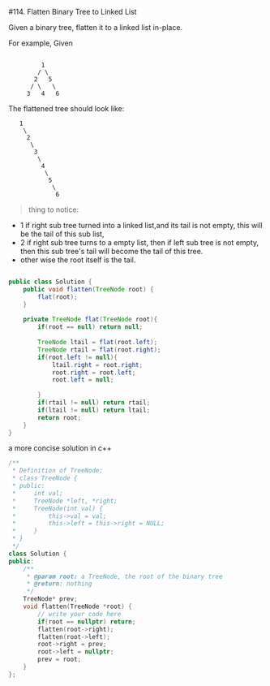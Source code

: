 #114. Flatten Binary Tree to Linked List 

Given a binary tree, flatten it to a linked list in-place.

For example,
Given
```

         1
        / \
       2   5
      / \   \
     3   4   6

```
The flattened tree should look like:
```
   1
    \
     2
      \
       3
        \
         4
          \
           5
            \
             6

```
>thing to notice:
* 1 if right sub tree turned into a linked list,and its tail is not empty, this will be the tail of this sub list, 
* 2 if right sub tree turns to a empty list, then if left sub tree is not empty, then this sub tree's tail will become the tail of this tree.
* other wise the root itself is the tail.



```java

public class Solution {
    public void flatten(TreeNode root) {
        flat(root);
    }
    
    private TreeNode flat(TreeNode root){
        if(root == null) return null;
        
        TreeNode ltail = flat(root.left);
        TreeNode rtail = flat(root.right);
        if(root.left != null){
            ltail.right = root.right;
            root.right = root.left;
            root.left = null;
            
        }
        if(rtail != null) return rtail;
        if(ltail != null) return ltail;
        return root;
    }
}
```

a more concise solution in c++
```c++
/**
 * Definition of TreeNode:
 * class TreeNode {
 * public:
 *     int val;
 *     TreeNode *left, *right;
 *     TreeNode(int val) {
 *         this->val = val;
 *         this->left = this->right = NULL;
 *     }
 * }
 */
class Solution {
public:
    /**
     * @param root: a TreeNode, the root of the binary tree
     * @return: nothing
     */
    TreeNode* prev;
    void flatten(TreeNode *root) {
        // write your code here
        if(root == nullptr) return;
        flatten(root->right);
        flatten(root->left);
        root->right = prev;
        root->left = nullptr;
        prev = root;
    }
};
```
